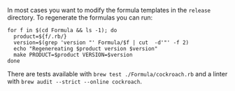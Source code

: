 In most cases you want to modify the formula templates in the `release` directory. To regenerate the formulas you can run:
```shell
for f in $(cd Formula && ls -1); do
  product=${f/.rb/}
  version=$(grep 'version "' Formula/$f | cut  -d'"' -f 2)
  echo "Regenereating $product version $version"
  make PRODUCT=$product VERSION=$version
done
```

There are tests available with `brew test ./Formula/cockroach.rb` and a linter with `brew audit --strict --online cockroach`. 
